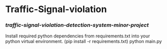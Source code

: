# Traffic-Signal-violation

### *traffic-signal-violation-detection-system-minor-project*
Install required python dependencies from requirements.txt into your python virtual environment. (pip install -r requirements.txt)
python main.py
